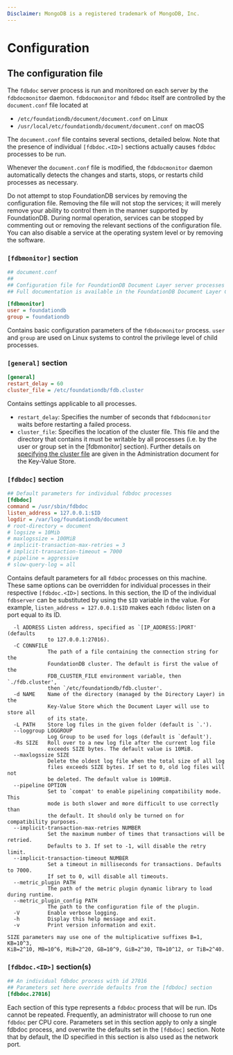 ```yaml
---
Disclaimer: MongoDB is a registered trademark of MongoDB, Inc.
---
```


# Configuration

## The configuration file

The `fdbdoc` server process is run and monitored on each server by the
`fdbdocmonitor` daemon. `fdbdocmonitor` and `fdbdoc` itself are
controlled by the `document.conf` file located at

  - `/etc/foundationdb/document/document.conf` on Linux
  - `/usr/local/etc/foundationdb/document/document.conf` on macOS

The `document.conf` file contains several sections, detailed below. Note
that the presence of individual `[fdbdoc.<ID>]` sections actually causes
`fdbdoc` processes to be run.

Whenever the `document.conf` file is modified, the `fdbdocmonitor`
daemon automatically detects the changes and starts, stops, or restarts
child processes as necessary.

Do not attempt to stop FoundationDB services by removing the
configuration file. Removing the file will not stop the services; it
will merely remove your ability to control them in the manner supported
by FoundationDB. During normal operation, services can be stopped by
commenting out or removing the relevant sections of the configuration
file. You can also disable a service at the operating system level or by
removing the software.

### `[fdbmonitor]` section

```ini
## document.conf 
##
## Configuration file for FoundationDB Document Layer server processes 
## Full documentation is available in the FoundationDB Document Layer Configuration document.

[fdbmonitor]
user = foundationdb
group = foundationdb
```

Contains basic configuration parameters of the `fdbdocmonitor` process.
`user` and `group` are used on Linux systems to control the privilege
level of child processes.

### `[general]` section

```ini
[general]
restart_delay = 60
cluster_file = /etc/foundationdb/fdb.cluster
```

Contains settings applicable to all processes.

  - `restart_delay`: Specifies the number of seconds that
    `fdbdocmonitor` waits before restarting a failed process.
  - `cluster_file`: Specifies the location of the cluster file. This
    file and the directory that contains it must be writable by all
    processes (i.e. by the user or group set in the \[fdbmonitor\]
    section). Further details on [specifying the cluster
    file](https://apple.github.io/foundationdb/administration.html#specifying-the-cluster-file)
    are given in the Administration document for the Key-Value Store.

### `[fdbdoc]` section

```ini
## Default parameters for individual fdbdoc processes
[fdbdoc]
command = /usr/sbin/fdbdoc
listen_address = 127.0.0.1:$ID
logdir = /var/log/foundationdb/document
# root-directory = document
# logsize = 10Mib
# maxlogssize = 100MiB
# implicit-transaction-max-retries = 3
# implicit-transaction-timeout = 7000
# pipeline = aggressive
# slow-query-log = all
```

Contains default parameters for all `fdbdoc` processes on this machine.
These same options can be overridden for individual processes in their
respective `[fdbdoc.<ID>]` sections. In this section, the ID of the
individual `fdbserver` can be substituted by using the `$ID` variable in
the value. For example, `listen_address = 127.0.0.1:$ID` makes each
`fdbdoc` listen on a port equal to its ID.


```
  -l ADDRESS Listen address, specified as `[IP_ADDRESS:]PORT' (defaults
             to 127.0.0.1:27016).
  -C CONNFILE
             The path of a file containing the connection string for the
             FoundationDB cluster. The default is first the value of the
             FDB_CLUSTER_FILE environment variable, then `./fdb.cluster',
             then `/etc/foundationdb/fdb.cluster'.
  -d NAME    Name of the directory (managed by the Directory Layer) in the
             Key-Value Store which the Document Layer will use to store all
             of its state.
  -L PATH    Store log files in the given folder (default is `.').
  --loggroup LOGGROUP
             Log Group to be used for logs (default is `default').
  -Rs SIZE   Roll over to a new log file after the current log file
             exceeds SIZE bytes. The default value is 10MiB.
  --maxlogssize SIZE
             Delete the oldest log file when the total size of all log
             files exceeds SIZE bytes. If set to 0, old log files will not
             be deleted. The default value is 100MiB.
  --pipeline OPTION
             Set to `compat' to enable pipelining compatibility mode. This
             mode is both slower and more difficult to use correctly than
             the default. It should only be turned on for compatibility purposes.
  --implicit-transaction-max-retries NUMBER
             Set the maximum number of times that transactions will be retried.
             Defaults to 3. If set to -1, will disable the retry limit.
  --implicit-transaction-timeout NUMBER
             Set a timeout in milliseconds for transactions. Defaults to 7000.
             If set to 0, will disable all timeouts.
  --metric_plugin PATH
             The path of the metric plugin dynamic library to load during runtime.
  --metric_plugin_config PATH
             The path to the configuration file of the plugin.
  -V         Enable verbose logging.
  -h         Display this help message and exit.
  -v         Print version information and exit.

SIZE parameters may use one of the multiplicative suffixes B=1, KB=10^3,
KiB=2^10, MB=10^6, MiB=2^20, GB=10^9, GiB=2^30, TB=10^12, or TiB=2^40.
```

### `[fdbdoc.<ID>]` section(s)

```ini
## An individual fdbdoc process with id 27016
## Parameters set here override defaults from the [fdbdoc] section
[fdbdoc.27016]
```

Each section of this type represents a `fdbdoc` process that will be
run. IDs cannot be repeated. Frequently, an administrator will choose to
run one `fdbdoc` per CPU core. Parameters set in this section apply to
only a single fdbdoc process, and overwrite the defaults set in the
`[fdbdoc]` section. Note that by default, the ID specified in this
section is also used as the network port.
